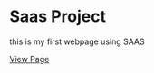 
# Saas Project

this is my first webpage using SAAS 

[View Page](https://ahmed-elbessfy.github.io/first-saas-webpage/)